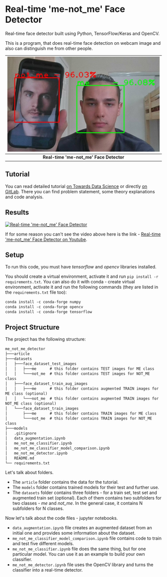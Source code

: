 # Real-time 'me-not_me' Face Detector

Real-time face detector built using Python, TensorFlow/Keras and OpenCV. 

This is a program, that does real-time face detection on webcam image and also can distinguish me from other people.

| ![preview.jpg](article/img/preview.jpg) |
|:--:|
| <b>Real-time 'me-not_me' Face Detector</b>|

## Tutorial

You can read detailed tutorial [on Towards Data Science](https://towardsdatascience.com/how-to-create-real-time-face-detector-ff0e1f81925f) or directly [on GitLab](https://gitlab.com/Winston-90/me_not_me_detector/-/blob/main/article/article.md). There you can find problem statement, some theory explanations and code analysis.

## Results

[![Real-time 'me-not_me' Face Detector](https://img.youtube.com/vi/MtEcbV5hdhQ/0.jpg)](https://www.youtube.com/watch?v=MtEcbV5hdhQ)

If for some reason you can't see the video above here is the link - [Real-time 'me-not_me' Face Detector on Youtube](https://www.youtube.com/watch?v=MtEcbV5hdhQ).

## Setup

To run this code, you must have *tensorflow* and *opencv* libraries installed.

You should create a virtual environment, activate it and run `pip install -r requirements.txt`. You can also do it with conda - create virtual environment, activate it and run the following commands (they are listed in the `requirements.txt` file too):

```
conda install -c conda-forge numpy
conda install -c conda-forge opencv
conda install -c conda-forge tensorflow
```

## Project Structure

The project has the following structure:

```
me_not_me_detector
├───article
├───datasets
│   ├───face_dataset_test_images
│   │   ├───me      # this folder contains TEST images for ME class
│   │   └───not_me  # this folder contains TEST images for NOT_ME class
│   ├───face_dataset_train_aug_images
│   │   ├───me      # this folder contains augmented TRAIN images for ME class (optional)
│   │   └───not_me  # this folder contains augmented TRAIN images for NOT_ME class (optional)
│   └───face_dataset_train_images
│       ├───me      # this folder contains TRAIN images for ME class
│       └───not_me  # this folder contains TRAIN images for NOT_ME class
├───models
│   .gitignore
│   data_augmentation.ipynb
│   me_not_me_classifier.ipynb
│   me_not_me_classifier_model_comparison.ipynb
│   me_not_me_detector.ipynb
│   README.md
└── requirements.txt
```

Let's talk about folders.
- The `article` folder contains the data for the tutorial.
- The `models` folder contains trained models for their test and further use.
- The `datasets` folder contains three folders - for a train set, test set and augmented train set (optional). Each of them contains two subfolders for two classes - *me* and *not_me*. In the general case, it contains N subfolders for N classes.

Now let's talk about the code files - jupyter notebooks. 
- `data_augmentation.ipynb` file creates an augmented dataset from an initial one and provides some information about the dataset.
- `me_not_me_classifier_model_comparison.ipynb` file contains code to train and test five different models.
- `me_not_me_classifier.ipynb` file does the same thing, but for one particular model. You can use it as an example to build your own classifier.
- `me_not_me_detector.ipynb` file uses the OpenCV library and turns the classifier into a real-time detector.

